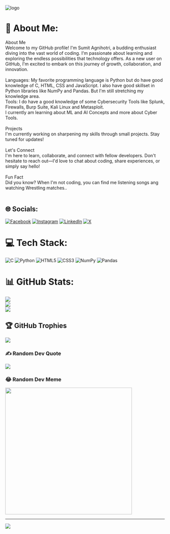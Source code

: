 ![logo](https://i.makeagif.com/media/3-26-2018/v4bqUB.gif)
# 💫 About Me:
About Me<br>Welcome to my GitHub profile! I'm Sumit Agnihotri, a budding enthusiast diving into the vast world of coding. I'm passionate about learning and exploring the endless possibilities that technology offers. As a new user on GitHub, I'm excited to embark on this journey of growth, collaboration, and innovation.<br><br>Languages: My favorite programming language is Python but do have good knowledge of C, HTML, CSS and JavaScript. I also have good skillset in Python libraries like NumPy and Pandas. But I'm still stretching my knowledge area.<br>Tools: I do have a good knowledge of some Cybersecurity Tools like Splunk, Firewalls, Burp Suite, Kali Linux and Metasploit.<br>I currently am learning about ML and AI Concepts and more about Cyber Tools.<br><br>Projects<br>I'm currently working on sharpening my skills through small projects. Stay tuned for updates!<br><br>Let's Connect<br>I'm here to learn, collaborate, and connect with fellow developers. Don't hesitate to reach out—I'd love to chat about coding, share experiences, or simply say hello!<br><br>Fun Fact<br>Did you know? When I'm not coding, you can find me listening songs ang watching Wrestling matches..<br><br>


## 🌐 Socials:
[![Facebook](https://img.shields.io/badge/Facebook-%231877F2.svg?logo=Facebook&logoColor=white)](https://www.facebook.com/sumit.agnihotri.3701) [![Instagram](https://img.shields.io/badge/Instagram-%23E4405F.svg?logo=Instagram&logoColor=white)](https://www.instagram.com/mode_activated_4me/) [![LinkedIn](https://img.shields.io/badge/LinkedIn-%230077B5.svg?logo=linkedin&logoColor=white)](https://www.linkedin.com/in/sumit-agnihotri/) [![X](https://img.shields.io/badge/X-black.svg?logo=X&logoColor=white)](https://twitter.com/SumitAg91944936) 

# 💻 Tech Stack:
![C](https://img.shields.io/badge/c-%2300599C.svg?style=for-the-badge&logo=c&logoColor=white) ![Python](https://img.shields.io/badge/python-3670A0?style=for-the-badge&logo=python&logoColor=ffdd54) ![HTML5](https://img.shields.io/badge/html5-%23E34F26.svg?style=for-the-badge&logo=html5&logoColor=white) ![CSS3](https://img.shields.io/badge/css3-%231572B6.svg?style=for-the-badge&logo=css3&logoColor=white) ![NumPy](https://img.shields.io/badge/numpy-%23013243.svg?style=for-the-badge&logo=numpy&logoColor=white) ![Pandas](https://img.shields.io/badge/pandas-%23150458.svg?style=for-the-badge&logo=pandas&logoColor=white)
# 📊 GitHub Stats:
![](https://github-readme-stats.vercel.app/api?username=Sumit-Agnihotri&theme=dark&hide_border=false&include_all_commits=true&count_private=true)<br/>
![](https://github-readme-streak-stats.herokuapp.com/?user=Sumit-Agnihotri&theme=dark&hide_border=false)<br/>
![](https://github-readme-stats.vercel.app/api/top-langs/?username=Sumit-Agnihotri&theme=dark&hide_border=false&include_all_commits=true&count_private=true&layout=compact)

## 🏆 GitHub Trophies
![](https://github-profile-trophy.vercel.app/?username=Sumit-Agnihotri&theme=darkhub&no-frame=false&no-bg=false&margin-w=4)

### ✍️ Random Dev Quote
![](https://quotes-github-readme.vercel.app/api?type=vetical&theme=dark)

### 😂 Random Dev Meme
<img src='https://randommeme-five.vercel.app/' style="height: 400px;"/>

---
[![](https://visitcount.itsvg.in/api?id=Sumit-Agnihotri&icon=0&color=0)](https://visitcount.itsvg.in)

<!-- Proudly created with GPRM ( https://gprm.itsvg.in ) -->
